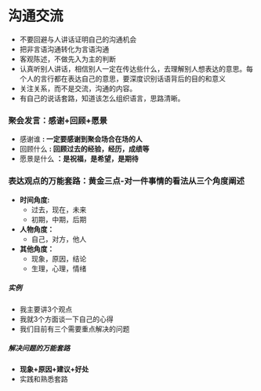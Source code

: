 # 沟通交流
- 不要回避与人讲话证明自己的沟通机会
- 把非言语沟通转化为言语沟通
- 客观陈述，不做先入为主的判断
- 认真听别人讲话，相信别人一定在传达些什么，去理解别人想表达的意思。每个人的言行都在表达自己的意思，要深度识别话语背后的目的和意义
- 关注关系，而不是交流，沟通的内容。
- 有自己的说话套路，知道该怎么组织语言，思路清晰。
### 聚会发言：感谢+回顾+愿景
- 感谢谁 **: 一定要感谢到聚会场合在场的人**
- 回顾什么 **: 回顾过去的经验，经历，成绩等**
- 愿景是什么 **：是祝福，是希望，是期待**
### 表达观点的万能套路：黄金三点-对一件事情的看法从三个角度阐述
- **时间角度:**
  - 过去，现在，未来
  - 初期，中期，后期
- **人物角度：**
  - 自己，对方，他人
- **其他角度：**
  - 现象，原因，结论
  - 生理，心理，情绪
##### 实例
- 我主要讲3个观点
- 我就3个方面谈一下自己的心得
- 我们目前有三个需要重点解决的问题
##### 解决问题的万能套路
- **现象+原因+建议+好处**
- 实践和熟悉套路
